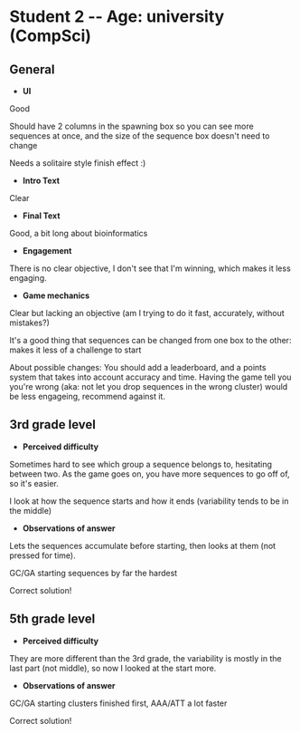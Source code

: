 # Student 2 -- Age: university (CompSci)
## General
- **UI**

Good

Should have 2 columns in the spawning box so you can see more sequences at once, and the size of the sequence box doesn't need to change

Needs a solitaire style finish effect :)

- **Intro Text**

Clear

- **Final Text**

Good, a bit long about bioinformatics

- **Engagement**

There is no clear objective, I don't see that I'm winning, which makes it less engaging.

- **Game mechanics**

Clear but lacking an objective (am I trying to do it fast, accurately, without mistakes?)

It's a good thing that sequences can be changed from one box to the other: makes it less of a challenge to start

About possible changes: You should add a leaderboard, and a points system that takes into account accuracy and time. Having the game tell you you're wrong (aka: not let you drop sequences in the wrong cluster) would be less engageing, recommend against it.

## 3rd grade level
- **Perceived difficulty**

Sometimes hard to see which group a sequence belongs to, hesitating between two. As the game goes on, you have more sequences to go off of, so it's easier.

I look at how the sequence starts and how it ends (variability tends to be in the middle)

- **Observations of answer**

Lets the sequences accumulate before starting, then looks at them (not pressed for time).

GC/GA starting sequences by far the hardest

Correct solution!

## 5th grade level
- **Perceived difficulty**

They are more different than the 3rd grade, the variability is mostly in the last part (not middle), so now I looked at the start more.

- **Observations of answer**

GC/GA starting clusters finished first, AAA/ATT a lot faster

Correct solution!